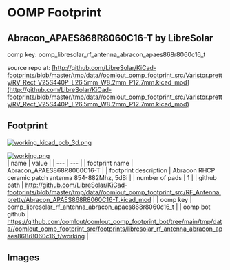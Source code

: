 # OOMP Footprint  
## Abracon_APAES868R8060C16-T  by LibreSolar  
  
oomp key: oomp_libresolar_rf_antenna_abracon_apaes868r8060c16_t  
  
source repo at: [http://github.com/LibreSolar/KiCad-footprints/blob/master/tmp/data//oomlout_oomp_footprint_src/Varistor.pretty/RV_Rect_V25S440P_L26.5mm_W8.2mm_P12.7mm.kicad_mod](http://github.com/LibreSolar/KiCad-footprints/blob/master/tmp/data//oomlout_oomp_footprint_src/Varistor.pretty/RV_Rect_V25S440P_L26.5mm_W8.2mm_P12.7mm.kicad_mod)  
## Footprint  
  
[![working_kicad_pcb_3d.png](working_kicad_pcb_3d_600.png)](working_kicad_pcb_3d.png)  
  
[![working.png](working_600.png)](working.png)  
| name | value | 
| --- | --- | 
| footprint name | Abracon_APAES868R8060C16-T | 
| footprint description | Abracon RHCP ceramic patch antenna 854-882Mhz, 5dBi | 
| number of pads | 1 | 
| github path | http://github.com/LibreSolar/KiCad-footprints/blob/master/tmp/data//oomlout_oomp_footprint_src/RF_Antenna.pretty/Abracon_APAES868R8060C16-T.kicad_mod | 
| oomp key | oomp_libresolar_rf_antenna_abracon_apaes868r8060c16_t | 
| oomp bot github | https://github.com/oomlout/oomlout_oomp_footprint_bot/tree/main/tmp/data//oomlout_oomp_footprint_src/footprints/libresolar_rf_antenna_abracon_apaes868r8060c16_t/working | 
## Images  
